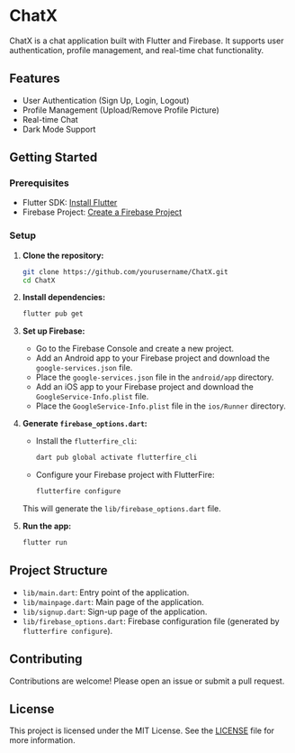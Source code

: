 # ChatX

ChatX is a chat application built with Flutter and Firebase. It supports user authentication, profile management, and real-time chat functionality.

## Features

- User Authentication (Sign Up, Login, Logout)
- Profile Management (Upload/Remove Profile Picture)
- Real-time Chat
- Dark Mode Support

## Getting Started

### Prerequisites

- Flutter SDK: [Install Flutter](https://flutter.dev/docs/get-started/install)
- Firebase Project: [Create a Firebase Project](https://firebase.google.com/)

### Setup

1. **Clone the repository:**

    ```sh
    git clone https://github.com/yourusername/ChatX.git
    cd ChatX
    ```

2. **Install dependencies:**

    ```sh
    flutter pub get
    ```

3. **Set up Firebase:**

    - Go to the Firebase Console and create a new project.
    - Add an Android app to your Firebase project and download the `google-services.json` file.
    - Place the `google-services.json` file in the `android/app` directory.
    - Add an iOS app to your Firebase project and download the `GoogleService-Info.plist` file.
    - Place the `GoogleService-Info.plist` file in the `ios/Runner` directory.

4. **Generate `firebase_options.dart`:**

    - Install the `flutterfire_cli`:

        ```sh
        dart pub global activate flutterfire_cli
        ```

    - Configure your Firebase project with FlutterFire:

        ```sh
        flutterfire configure
        ```

   This will generate the `lib/firebase_options.dart` file.

5. **Run the app:**

    ```sh
    flutter run
    ```

## Project Structure

- `lib/main.dart`: Entry point of the application.
- `lib/mainpage.dart`: Main page of the application.
- `lib/signup.dart`: Sign-up page of the application.
- `lib/firebase_options.dart`: Firebase configuration file (generated by `flutterfire configure`).

## Contributing

Contributions are welcome! Please open an issue or submit a pull request.

## License

This project is licensed under the MIT License. See the [LICENSE](LICENSE) file for more information.
